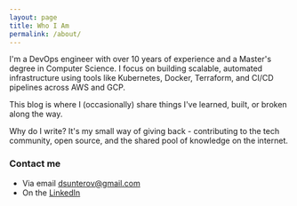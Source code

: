 ```yaml
---
layout: page
title: Who I Am
permalink: /about/
---
```


I'm a DevOps engineer with over 10 years of experience and a Master's degree in Computer Science. I focus on building scalable, automated infrastructure using tools like Kubernetes, Docker, Terraform, and CI/CD pipelines across AWS and GCP.

This blog is where I (occasionally) share things I've learned, built, or broken along the way.

Why do I write? It's my small way of giving back - contributing to the tech community, open source, and the shared pool of knowledge on the internet.


### Contact me

- Via email [dsunterov@gmail.com](mailto:dsunterov@gmail.com)
- On the [LinkedIn](https://www.linkedin.com/in/unterov/)

